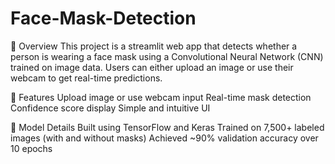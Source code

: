 # Face-Mask-Detection
📌 Overview
This project is a streamlit web app that detects whether a person is wearing a face mask using a Convolutional Neural Network (CNN) trained on image data. Users can either upload an image or use their webcam to get real-time predictions.

🚀 Features
Upload image or use webcam input
Real-time mask detection
Confidence score display
Simple and intuitive UI

🧠 Model Details
Built using TensorFlow and Keras
Trained on 7,500+ labeled images (with and without masks)
Achieved ~90% validation accuracy over 10 epochs
